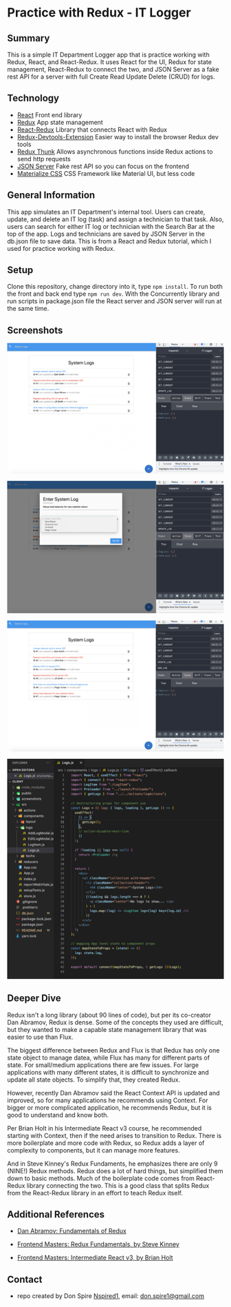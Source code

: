 # Practice with Redux - IT Logger

## Summary

This is a simple IT Department Logger app that is practice working with Redux, React, and React-Redux. It uses React for the UI, Redux for state management, React-Redux to connect the two, and JSON Server as a fake rest API for a server with full Create Read Update Delete (CRUD) for logs.

## Technology

- [React](https://reactjs.org/) Front end library
- [Redux](https://redux.js.org/) App state management
- [React-Redux](https://react-redux.js.org/) Library that connects React with Redux
- [Redux-Devtools-Extension](https://www.npmjs.com/package/redux-devtools-extension) Easier way to install the browser Redux dev tools
- [Redux Thunk](https://www.npmjs.com/package/redux-thunk) Allows asynchronous functions inside Redux actions to send http requests
- [JSON Server](https://www.npmjs.com/package/json-server) Fake rest API so you can focus on the frontend
- [Materialize CSS](https://materializecss.com/) CSS Framework like Material UI, but less code

## General Information

This app simulates an IT Department's internal tool. Users can create, update, and delete an IT log (task) and assign a technician to that task. Also, users can search for either IT log or technician with the Search Bar at the top of the app. Logs and technicians are saved by JSON Server in the db.json file to save data. This is from a React and Redux tutorial, which I used for practice working with Redux.

## Setup

Clone this repository, change directory into it, type `npm install`. To run both the front and back end type `npm run dev`. With the Concurrently library and run scripts in package.json file the React server and JSON server will run at the same time.

## Screenshots

![Screenshot1](/screenshots/screenshot1.png)

![Screenshot2](/screenshots/screenshot2.png)

![Screenshot3](/screenshots/screenshot3.png)

![Screenshot4](/screenshots/screenshot4.png)

## Deeper Dive

Redux isn't a long library (about 90 lines of code), but per its co-creator Dan Abramov, Redux is dense. Some of the concepts they used are difficult, but they wanted to make a capable state management library that was easier to use than Flux.

The biggest difference between Redux and Flux is that Redux has only one state object to manage datea, while Flux has many for different parts of state. For small/medium applications there are few issues. For large applications with many different states, it is difficult to synchronize and update all state objects. To simplify that, they created Redux.

However, recently Dan Abramov said the React Context API is updated and improved, so for many applications he recommends using Context. For bigger or more complicated application, he recommends Redux, but it is good to understand and know both.

Per Brian Holt in his Intermediate React v3 course, he recommended starting with Context, then if the need arises to transition to Redux. There is more boilerplate and more code with Redux, so Redux adds a layer of complexity to components, but it can manage more features.

And in Steve Kinney's Redux Fundaments, he emphasizes there are only 9 (NINE!) Redux methods. Redux does a lot of hard things, but simplified them down to basic methods. Much of the boilerplate code comes from React-Redux library connecting the two. This is a good class that splits Redux from the React-Redux library in an effort to teach Redux itself.

## Additional References

- [Dan Abramov: Fundamentals of Redux](https://egghead.io/courses/fundamentals-of-redux-course-from-dan-abramov-bd5cc867)

- [Frontend Masters: Redux Fundamentals, by Steve Kinney](https://frontendmasters.com/courses/redux-fundamentals/)

- [Frontend Masters: Intermediate React v3, by Brian Holt](https://frontendmasters.com/courses/intermediate-react-v3/)

## Contact

- repo created by Don Spire [Nspired1](https://github.com/Nspired1), email: don.spire1@gmail.com
